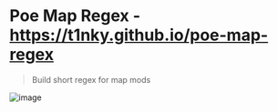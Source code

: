 # Poe Map Regex - https://t1nky.github.io/poe-map-regex
> Build short regex for map mods
> 
![image](https://github.com/t1nky/poe-map-regex/assets/1833969/a66e1676-2234-4824-99ca-2ad22018916d)

